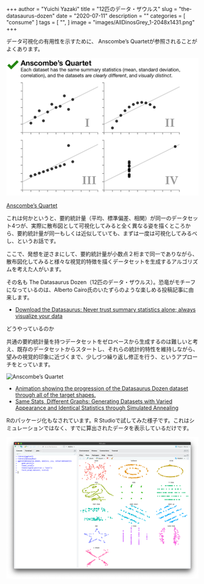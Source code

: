 +++
author = "Yuichi Yazaki"
title = "12匹のデータ・ザウルス"
slug = "the-datasaurus-dozen"
date = "2020-07-11"
description = ""
categories = [
    "consume"
]
tags = [
    "",
]
image = "images/AllDinosGrey_1-2048x1431.png"
+++

データ可視化の有用性を示すために、 Anscombe’s Quartetが参照されることがよくあります。

<!--more-->

![](images/Anscombe_1_0-1.png)

[Anscombe’s Quartet](https://www.autodeskresearch.com/publications/samestats)

これは何かというと、要約統計量（平均、標準偏差、相関）が同一のデータセット4つが、実際に散布図として可視化してみると全く異なる姿を描くところから、要約統計量が同一もしくは近似していても、まずは一度は可視化してみるべし、というお話です。

ここで、発想を逆さまにして、要約統計量が小数点２桁まで同一でありながら、散布図化してみると様々な視覚的特徴を描くデータセットを生成するアルゴリズムを考えた人がいます。

その名も The Datasaurus Dozen（12匹のデータ・ザウルス）。恐竜がモチーフになっているのは、Alberto Cairo氏のいたずらのような楽しめる投稿記事に由来します。

- [Download the Datasaurus: Never trust summary statistics alone; always visualize your data](http://www.thefunctionalart.com/2016/08/download-datasaurus-never-trust-summary.html)

どうやっているのか

共通の要約統計量を持つデータセットをゼロベースから生成するのは難しいと考え、既存のデータセットからスタートし、それらの統計的特性を維持しながら、望みの視覚的印象に近づくまで、少しづつ繰り返し修正を行う、というアプローチをとっています。

![Anscombe’s Quartet](images/DinoSequentialSmaller.gif)

- [Animation showing the progression of the Datasaurus Dozen dataset through all of the target shapes.](https://www.autodeskresearch.com/publications/samestats)
- [Same Stats, Different Graphs: Generating Datasets with Varied Appearance and Identical Statistics through Simulated Annealing](https://www.autodeskresearch.com/publications/samestats)

Rのパッケージ化もなされています。R Studioで試してみた様子です。これはシミュレーションではなく、すでに算出されたデータを表示しているだけです。

![](images/The-Datasaurus-Dozen-1.png)